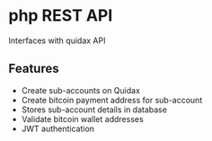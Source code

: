 # php REST API
Interfaces with quidax API

## Features
  - Create sub-accounts on Quidax
  - Create bitcoin payment address for sub-account
  - Stores sub-account details in database
  - Validate bitcoin wallet addresses
  - JWT authentication
